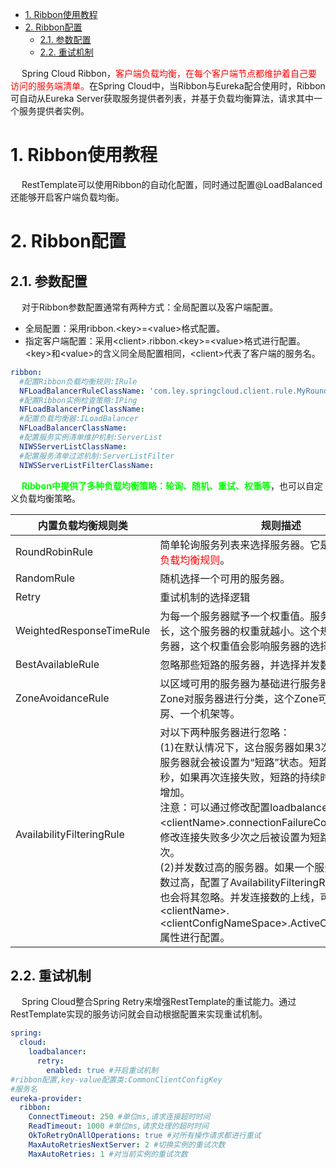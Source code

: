 
<!-- TOC -->

- [1. Ribbon使用教程](#1-ribbon使用教程)
- [2. Ribbon配置](#2-ribbon配置)
    - [2.1. 参数配置](#21-参数配置)
    - [2.2. 重试机制](#22-重试机制)

<!-- /TOC -->

&emsp; Spring Cloud Ribbon，<font color = "red">客户端负载均衡，在每个客户端节点都维护着自己要访问的服务端清单。</font>在Spring Cloud中，当Ribbon与Eureka配合使用时，Ribbon可自动从Eureka Server获取服务提供者列表，并基于负载均衡算法，请求其中一个服务提供者实例。  

# 1. Ribbon使用教程  
&emsp; RestTemplate可以使用Ribbon的自动化配置，同时通过配置@LoadBalanced还能够开启客户端负载均衡。  

# 2. Ribbon配置  
## 2.1. 参数配置  
&emsp; 对于Ribbon参数配置通常有两种方式：全局配置以及客户端配置。  

* 全局配置：采用ribbon.<key\>=<value\>格式配置。  
* 指定客户端配置：采用<client\>.ribbon.<key\>=<value\>格式进行配置。<key\>和<value\>的含义同全局配置相同，<client\>代表了客户端的服务名。  

```yaml
ribbon:
  #配置Ribbon负载均衡规则:IRule
  NFLoadBalancerRuleClassName: 'com.ley.springcloud.client.rule.MyRoundRobinRule'
  #配置Ribbon实例检查策略:IPing
  NFLoadBalancerPingClassName:
  #配置负载均衡器:ILoadBalancer
  NFLoadBalancerClassName:
  #配置服务实例清单维护机制:ServerList
  NIWSServerListClassName:
  #配置服务清单过滤机制:ServerListFilter
  NIWSServerListFilterClassName:
```

&emsp; **<font color = "lime">Ribbon中提供了多种负载均衡策略：轮询、随机、重试、权重等</font>**，也可以自定义负载均衡策略。  

|内置负载均衡规则类 |规则描述|
|---|---|
|RoundRobinRule |简单轮询服务列表来选择服务器。它是<font color = "red">Ribbon默认的负载均衡规则</font>。|
|RandomRule|随机选择一个可用的服务器。|
|Retry|重试机制的选择逻辑|
|WeightedResponseTimeRule 	|为每一个服务器赋予一个权重值。服务器响应时间越长，这个服务器的权重就越小。这个规则会随机选择服务器，这个权重值会影响服务器的选择。|
|BestAvailableRule|忽略那些短路的服务器，并选择并发数较低的服务器。|
|ZoneAvoidanceRule |以区域可用的服务器为基础进行服务器的选择。使用Zone对服务器进行分类，这个Zone可以理解为一个机房、一个机架等。|
|AvailabilityFilteringRule 	|对以下两种服务器进行忽略：<br/>(1)在默认情况下，这台服务器如果3次连接失败，这台服务器就会被设置为“短路”状态。短路状态将持续30秒，如果再次连接失败，短路的持续时间就会几何级地增加。<br/>注意：可以通过修改配置loadbalancer.<clientName\>.connectionFailureCountThreshold来修改连接失败多少次之后被设置为短路状态。默认是3次。<br/>(2)并发数过高的服务器。如果一个服务器的并发连接数过高，配置了AvailabilityFilteringRule规则的客户端也会将其忽略。并发连接数的上线，可以由客户端的<clientName\>.<clientConfigNameSpace\>.ActiveConnectionsLimit属性进行配置。|


## 2.2. 重试机制  
&emsp; Spring Cloud整合Spring Retry来增强RestTemplate的重试能力。通过RestTemplate实现的服务访问就会自动根据配置来实现重试机制。  

```yaml
spring:
  cloud:
    loadbalancer:
      retry:
        enabled: true #开启重试机制
#ribbon配置,key-value配置类:CommonClientConfigKey
#服务名
eureka-provider:
  ribbon:
    ConnectTimeout: 250 #单位ms,请求连接超时时间
    ReadTimeout: 1000 #单位ms,请求处理的超时时间
    OkToRetryOnAllOperations: true #对所有操作请求都进行重试
    MaxAutoRetriesNextServer: 2 #切换实例的重试次数
    MaxAutoRetries: 1 #对当前实例的重试次数
```

